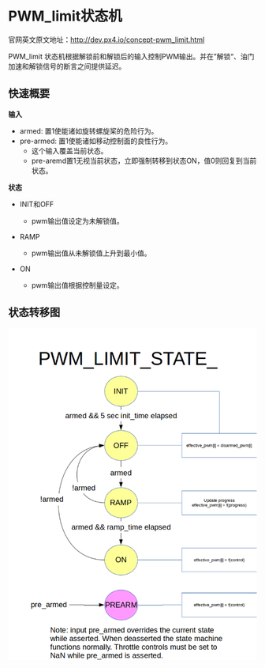 # PWM_limit状态机

官网英文原文地址：http://dev.px4.io/concept-pwm_limit.html

PWM_limit 状态机根据解锁前和解锁后的输入控制PWM输出。并在”解锁“、油门加速和解锁信号的断言之间提供延迟。

## 快速概要

**输入**

* armed: 置1使能诸如旋转螺旋桨的危险行为。
* pre-armed: 置1使能诸如移动控制面的良性行为。
  * 这个输入覆盖当前状态。
  * pre-aremd置1无视当前状态，立即强制转移到状态ON，值0则回复到当前状态。


**状态**

* INIT和OFF
  * pwm输出值设定为未解锁值。

* RAMP
  * pwm输出值从未解锁值上升到最小值。

* ON
  * pwm输出值根据控制量设定。


## 状态转移图

![pwm_limit_state_diagram](../pictures/diagrams/pwm_limit_state_diagram.png)

